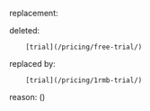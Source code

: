 replacement:

deleted:

		[trial](/pricing/free-trial/)

replaced by:

		[trial](/pricing/1rmb-trial/)

reason: ()

